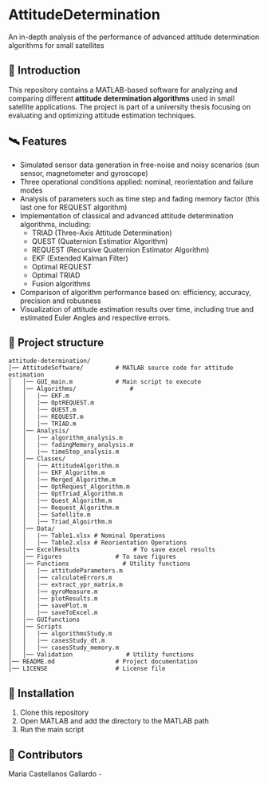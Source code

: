 # AttitudeDetermination
An in-depth analysis of the performance of advanced attitude determination algorithms for small satellites

## 🚀 Introduction
This repository contains a MATLAB-based software for analyzing and comparing different **attitude determination algorithms** used in small satellite applications. The project is part of a university thesis focusing on evaluating and optimizing attitude estimation techniques.

## 🛰️ Features
- Simulated sensor data generation in free-noise and noisy scenarios (sun sensor, magnetometer and gyroscope)
- Three operational conditions applied: nominal, reorientation and failure modes
- Analysis of parameters such as time step and fading memory factor (this last one for REQUEST algorithm)
- Implementation of classical and advanced attitude determination algorithms, including:
  - TRIAD (Three-Axis Attitude Determination)
  - QUEST (Quaternion Estimatior Algorithm)
  - REQUEST (Recursive Quaternion Estimator Algorithm)
  - EKF (Extended Kalman Filter)
  - Optimal REQUEST
  - Optimal TRIAD
  - Fusion algorithms
- Comparison of algorithm performance based on: efficiency, accuracy, precision and robusness
- Visualization of attitude estimation results over time, including true and estimated Euler Angles and respective errors.

## 📁 Project structure
```plaintext
attitude-determination/
│── AttitudeSoftware/         # MATLAB source code for attitude estimation
│   │── GUI_main.m            # Main script to execute
│   │── Algorithms/               #
│   │   |── EKF.m
│   │   |── OptREQUEST.m
│   │   |── QUEST.m
│   │   |── REQUEST.m
│   │   |── TRIAD.m
│   │── Analysis/       
│   │   |── algorithm_analysis.m
│   │   |── fadingMemory_analysis.m
│   │   |── timeStep_analysis.m
│   │── Classes/
│   │   |── AttitudeAlgorithm.m
│   │   |── EKF_Algorithm.m
│   │   |── Merged_Algorithm.m
│   │   |── OptRequest_Algorithm.m
│   │   |── OptTriad_Algorithm.m
│   │   |── Quest_Algorithm.m
│   │   |── Request_Algorithm.m
│   │   |── Satellite.m
│   │   |── Triad_Algoirthm.m        
│   │── Data/
│   │   |── Table1.xlsx # Nominal Operations
│   │   |── Table2.xlsx # Reorientation Operations     
│   │── ExcelResults               # To save excel results
│   │── Figures               # To save figures
│   │── Functions               # Utility functions
│   │   |── attitudeParameters.m
│   │   |── calculateErrors.m
│   │   |── extract_ypr_matrix.m
│   │   |── gyroMeasure.m
│   │   |── plotResults.m
│   │   |── savePlot.m
│   │   |── saveToExcel.m
│   │── GUIfunctions
│   │── Scripts
│   │   |── algorithmsStudy.m
│   │   |── casesStudy_dt.m
│   │   |── casesStudy_memory.m
│   │── Validation               # Utility functions
│── README.md                 # Project documentation
│── LICENSE                   # License file
```

## 🔧 Installation
1. Clone this repository
2. Open MATLAB and add the directory to the MATLAB path
3. Run the main script

## 👥 Contributors
Maria Castellanos Gallardo - 
